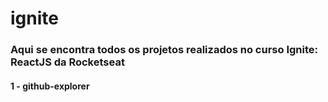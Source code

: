# ignite
### Aqui se encontra todos os projetos realizados no curso Ignite: ReactJS da Rocketseat
#### 1 - github-explorer
